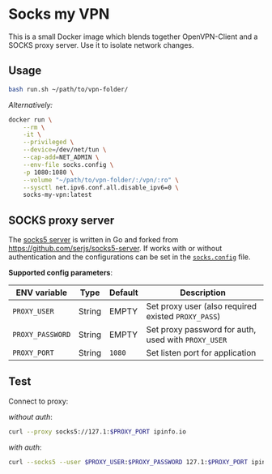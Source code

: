 # Socks my VPN

This is a small Docker image which blends together OpenVPN-Client and a SOCKS proxy server. Use it to isolate network changes.

## Usage

```bash
bash run.sh ~/path/to/vpn-folder/
```
_Alternatively:_

```bash
docker run \
    --rm \
    -it \
    --privileged \
    --device=/dev/net/tun \
    --cap-add=NET_ADMIN \
    --env-file socks.config \
    -p 1080:1080 \
    --volume "~/path/to/vpn-folder/:/vpn/:ro" \
    --sysctl net.ipv6.conf.all.disable_ipv6=0 \
    socks-my-vpn:latest
```


## SOCKS proxy server

The [socks5 server](server.go) is written in Go and forked from https://github.com/serjs/socks5-server.
If works with or without authentication and the configurations can be set in the 
[`socks.config`](socks.config) file.

**Supported config parameters**:

|ENV variable			|Type	|Default|Description|
|-----------------------|-------|-------|-----------|
|`PROXY_USER`			|String	|EMPTY	|Set proxy user (also required existed `PROXY_PASS`)|
|`PROXY_PASSWORD`		|String	|EMPTY	|Set proxy password for auth, used with `PROXY_USER`|
|`PROXY_PORT`			|String	|`1080`	|Set listen port for application|


## Test

Connect to proxy:

_without auth_:
```bash
curl --proxy socks5://127.1:$PROXY_PORT ipinfo.io
```

_with auth_:
```bash
curl --socks5 --user $PROXY_USER:$PROXY_PASSWORD 127.1:$PROXY_PORT ipinfo.io
```